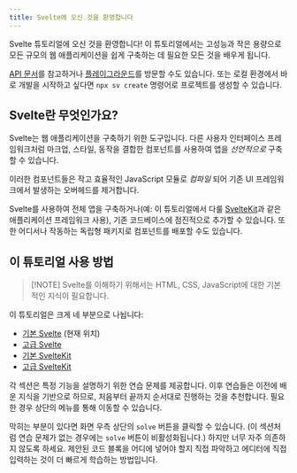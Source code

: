 ```yaml
---
title: Svelte에 오신 것을 환영합니다
---
```


Svelte 튜토리얼에 오신 것을 환영합니다! 이 튜토리얼에서는 고성능과 작은 용량으로 모든 규모의 웹 애플리케이션을 쉽게 구축하는 데 필요한 모든 것을 배우게 됩니다.

[API 문서](https://svelte.dev/docs)를 참고하거나 [플레이그라운드](https://svelte.dev/playground)를 방문할 수도 있습니다. 또는 로컬 환경에서 바로 개발을 시작하고 싶다면 `npx sv create` 명령어로 프로젝트를 생성할 수 있습니다.

## Svelte란 무엇인가요?

Svelte는 웹 애플리케이션을 구축하기 위한 도구입니다. 다른 사용자 인터페이스 프레임워크처럼 마크업, 스타일, 동작을 결합한 컴포넌트를 사용하여 앱을 _선언적으로_ 구축할 수 있습니다.

이러한 컴포넌트들은 작고 효율적인 JavaScript 모듈로 _컴파일_ 되어 기존 UI 프레임워크에서 발생하는 오버헤드를 제거합니다.

Svelte를 사용하여 전체 앱을 구축하거나(예: 이 튜토리얼에서 다룰 [SvelteKit](/docs/kit)과 같은 애플리케이션 프레임워크 사용), 기존 코드베이스에 점진적으로 추가할 수 있습니다. 또한 어디서나 작동하는 독립형 패키지로 컴포넌트를 배포할 수도 있습니다.

## 이 튜토리얼 사용 방법

> [!NOTE] Svelte를 이해하기 위해서는 HTML, CSS, JavaScript에 대한 기본적인 지식이 필요합니다.

이 튜토리얼은 크게 네 부분으로 나뉩니다:

- [기본 Svelte](/tutorial/svelte/welcome-to-svelte) (현재 위치)
- [고급 Svelte](/tutorial/svelte/tweens)
- [기본 SvelteKit](/tutorial/kit/introducing-sveltekit)
- [고급 SvelteKit](/tutorial/kit/optional-params)

각 섹션은 특정 기능을 설명하기 위한 연습 문제를 제공합니다. 이후 연습들은 이전에 배운 지식을 기반으로 하므로, 처음부터 끝까지 순서대로 진행하는 것을 추천합니다. 필요한 경우 상단의 메뉴를 통해 이동할 수 있습니다.

막히는 부분이 있다면 화면 우측 상단의 `solve` 버튼을 클릭할 수 있습니다. (이 섹션처럼 연습 문제가 없는 경우에는 `solve` 버튼이 비활성화됩니다.) 하지만 너무 자주 의존하지 않도록 하세요. 제안된 코드 블록을 어디에 넣어야 할지 직접 파악하고 에디터에 직접 입력하는 것이 더 빠르게 학습하는 방법입니다.
